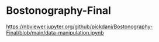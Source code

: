 # Bostonography-Final

https://nbviewer.jupyter.org/github/pickdani/Bostonography-Final/blob/main/data-manipulation.ipynb

